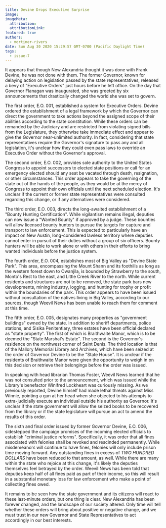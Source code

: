 ```yaml
---
title: Devine Drops Executive Surprise
image:
imageMeta:
  attribution:
  attributionLink:
featured: true
authors: 
  - mortimer-rivers
date: Sun Aug 30 2020 15:29:57 GMT-0700 (Pacific Daylight Time)
tags:
  - issue-7
---
```


It appears that though New Alexandria thought it was done with Frank Devine, he was not done with 
them. The former Governor, known for delaying action on legislation passed by the state 
representatives, released a bevy of "Executive Orders" just hours before he left office. On the day 
that Governor Flanagan was inaugurated, she was greeted by six announcements that drastically changed 
the world she was set to govern.

The first order, E.O. 001, established a system for Executive Orders. Devine ordered the 
establishment of a legal framework by which the Governor can direct the government to take actions 
beyond the assigned scope of their abilities according to the state constitution. While these orders 
can be remanded by the Judiciary and are restricted from violating signed bills from the Legislature, 
they otherwise take immediate effect and appear to give the Governor near-unlimited authority. In 
fact, considering that state representatives require the Governor's signature to pass any and all 
legislation, it's unclear how they could even pass laws to override an Executive Order without the 
Governor's approval.

The second order, E.O. 002, provides sole authority to the United States Congress to appoint 
successors to elected state positions or call for an emergency elected should any seat be vacated 
through death, resignation, or other circumstances. This order appears to take the governing of the 
state out of the hands of the people, as they would be at the mercy of Congress to appoint their 
own officials until the next scheduled election. It's unclear if the current or former state 
representatives were consulted regarding this change, or if any alternatives were considered.

The third order, E.O. 003, directs the long-awaited establishment of a "Bounty Hunting 
Certification". While vigilantism remains illegal, deputies can now issue a "Wanted Bounty" if 
approved by a judge. These bounties will allow licensed bounty hunters to pursue the targets for 
capture and transport to law enforcement. This is expected to particularly have an impact on New 
Austin, long-considered lawless territory where deputies cannot enter in pursuit of their duties 
without a group of six officers. Bounty hunters will be able to work alone or with others in their 
efforts to bring wanted individuals before the justice system.

The fourth order, E.O. 004, establishes most of Big Valley as "Devine State Park". This area, 
encompassing the Mount Shann and its foothills as long as the western forest down to Owanjila, 
is bounded by Strawberry to the south, Monto's Rest to the east, and Little Creek River to the north. 
While current residents and structures are not to be removed, the state park bars new developments, 
mining industry, logging, and hunting for trophy or profit within the boundaries of the park. This 
order appears to have been issued without consultation of the natives living in Big Valley, 
according to our sources, though Weevil News has been unable to reach them for comment at this time.

The fifth order, E.O. 005, designates many properties as "government buildings" owned by the state. 
In addition to sheriff departments, police stations, and Sisika Penitentiary, three estates have been 
official declared as "state property". The first of which is Braithwaite Manor, which is to be 
deemed the "State Marshal's Estate". The second is the Governor's residence on the northwest corner 
of Saint Denis. The third location is that of the Mallory Memorial Library and Archives, which have 
been seized at the order of Governor Devine to be the "State House". It is unclear if the residents 
of Braithwaite Manor were given the opportunity to weigh in on this decision or retrieve their 
belongings before the order was issued.

In speaking with head librarian Thomas Foster, Weevil News learned that he was not consulted prior 
to the announcement, which was issued while the Library's benefactor Winifred Lockheart was curiously 
missing. As we previously reported, Devine himself had made lethal threats against Miss Winnie, 
pointing a gun at her head when she objected to his attempts to extra-judicially execute an individual 
outside his authority as Governor. It's unclear if the state government will allow the seized books 
to be recovered from the library or if the state legislature will pursue an act to amend the results 
of this order.

The sixth and final order issued by former Governor Devine, E.O. 006, sidestepped the campaign 
promises of the incoming elected officials to establish "criminal justice reforms". Specifically, 
it was order that all fines associated with felonies shall be revoked and rescinded permanently. 
While misdemeanors will continue to have fines, felonies will only include prison time moving forward. 
Any outstanding fines in excess of *TWO HUNDRED DOLLARS* have been reduced to that amount, as well. 
While there are many within the state who rejoice at this change, it's likely the deputies themselves 
feel betrayed by the order. Weevil News has been told that deputies keep half of all fines paid as 
part of their income, so this will result in a substantial monetary loss for law enforcement who 
make a point of collecting fines owed.

It remains to be seen how the state government and its citizens will react to these last-minute orders, 
but one thing is clear. New Alexandria has been forever changed, and the landscape of our society 
altered. Only time will tell whether these orders will bring about positive or negative change, and 
we must trust in our new Governor and State Representatives to act accordingly in our best interests.
